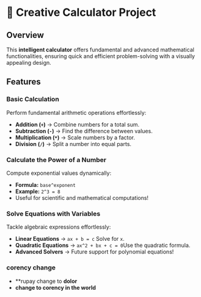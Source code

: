 # 🧮 **Creative Calculator Project**

## **Overview**
This **intelligent calculator** offers fundamental and advanced mathematical functionalities, ensuring quick and efficient problem-solving with a visually appealing design.

## **Features**

### Basic Calculation  
Perform fundamental arithmetic operations effortlessly:  
- **Addition (`+`)** → Combine numbers for a total sum.  
- **Subtraction (`-`)** → Find the difference between values.  
- **Multiplication (`*`)** → Scale numbers by a factor.  
- **Division (`/`)** → Split a number into equal parts.

### Calculate the Power of a Number  
Compute exponential values dynamically:  
- **Formula:** `base^exponent`  
- **Example:** `2^3 = 8`  
- Useful for scientific and mathematical computations!

### Solve Equations with Variables 
Tackle algebraic expressions effortlessly:  
- **Linear Equations** → `ax + b = c` Solve for `x`.  
- **Quadratic Equations** → `ax^2 + bx + c = 0`Use the quadratic formula.  
- **Advanced Solvers** → Future support for polynomial equations!

### corency change
- **rupay change to **dolor**
- **change to corency in the world**
